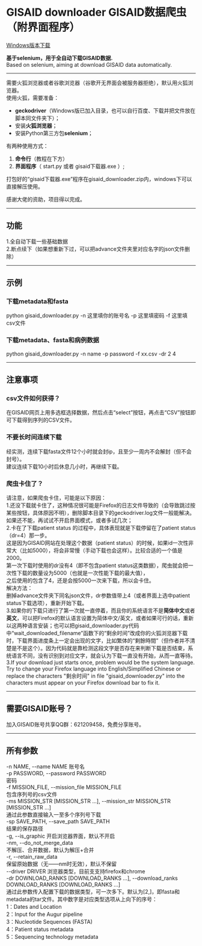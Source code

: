# GISAID downloader GISAID数据爬虫（附界面程序）

[Windows版本下载](https://github.com/c4-driod/GISAID-spiders/releases/download/gisaid_spiders/gisaid_downloader.zip)

**基于selenium，用于全自动下载GISAID数据.**  \
Based on selenium, aiming at download GISAID data automatically.

---
需要火狐浏览器或者谷歌浏览器（谷歌开无界面会被服务器拒绝），默认用火狐浏览器。\
使用火狐，需要准备： 
  * **geckodriver**（Windows版已加入目录，也可以自行百度、下载并把文件放在脚本同文件夹下）； 
  * 安装**火狐浏览器**； 
  * 安装Python第三方包**selenium**； 

有两种使用方式：  
1. **命令行**（教程在下方）  
2. **界面程序**（ start.py 或者 gisaid下载器.exe ）;

打包好的“gisaid下载器.exe”程序在gisaid_downloader.zip内，windows下可以直接解压使用。

感谢大佬的资助，项目得以完成。

---
## 功能
1.全自动下载一些基础数据\
2.断点续下（如果想重新下过，可以把advance文件夹里对应名字的json文件删除）

---
## 示例
### 下载metadata和fasta
python gisaid_downloader.py -n 这里填你的账号名 -p 这里填密码 -f 这里填csv文件
### 下载metadata、fasta和病例数据
python gisaid_downloader.py -n name -p password -f xx.csv -dr 2 4

---
## 注意事项
### csv文件如何获得？
在GISAID网页上用多选框选择数据，然后点击“select”按钮，再点击“CSV”按钮即可下载得到序列的CSV文件。
### 不要长时间连续下载
经实测，连续下载fasta文件12个小时就会封ip，且至少一周内不会解封（但不会封号）。  
建议连续下载10小时后休息几小时，再继续下载。
### 爬虫卡住了？
请注意，如果爬虫卡住，可能是以下原因： \
1.还没下载就卡住了，这种情况很可能是Firefox的日志文件导致的（会导致跳过按某些按钮，具体原因不明），删除脚本目录下的geckodriver.log文件一般能解决。
如果还不能，再试试不开启界面模式，或者多试几次； \
2.卡在了下载patient status 的过程中，具体表现就是下载停留在了patient status（dr=4）那一步。 \
这是因为GISAID网站在处理这个数据（patient status）的时候，如果id一次性非常大（比如5000），将会非常慢（手动下载也会这样）。比较合适的一个值是2000。 \
第一次下载时使用的dr没有4（即不包含patient status这类数据），爬虫就会把一次性下载的数量设为5000（也就是一次性能下载的最大值）， \
之后使用的包含了4，还是会按5000一次来下载，所以会卡住。 \
解决方法： \
删掉advance文件夹下同名json文件，dr参数值带上4（或者界面上选中patient status下载选项），重新开始下载。 \
3.如果你的下载只进行了第一次就一直停着，而且你的系统语言不是**简体中文**或者**英文**，可以把Firefox的默认语言设置为简体中文/英文，或者如果可行的话，重新以这两种语言安装；也可以把gisaid_downloader.py代码中“wait_downloaded_filename”函数下的“剩余时间”改成你的火狐浏览器下载时，下载界面进度条上一定会出现的文字，比如繁体的“剩餘時間”（但作者并不清楚是不是这个）。因为代码就是靠检测这段文字是否存在来判断下载是否结束，系统语言不同，没有识别到对应文字，就会认为下载一直没有开始，从而一直等待。 \
3.If your download just starts once, problem would be the system language. Try to change your Firefox language into English/Simplified Chinese or replace the characters "剩余时间" in file "gisaid_downloader.py" into the characters must appear on your Firefox download bar to fix it.  


---
## 需要GISAID账号？
加入GISAID账号共享QQ群：621209458，免费分享账号。  

---
## 所有参数
-n NAME, --name NAME  账号名\
  -p PASSWORD, --password PASSWORD\
                        密码\
  -f MISSION_FILE, --mission_file MISSION_FILE\
                        包含序列号的csv文件\
  -ms MISSION_STR [MISSION_STR ...], --mission_str MISSION_STR [MISSION_STR ...]\
                        通过此参数直接输入一至多个序列号下载\
  -sp SAVE_PATH, --save_path SAVE_PATH\
                        结果的保存路径\
  -g, --is_graphic      开启浏览器界面，默认不开启\
  -nm, --do_not_merge_data\
                        不解压、合并数据，默认为解压+合并\
  -r, --retain_raw_data\
                        保留原始数据（无——nm时无效），默认不保留\
  --driver DRIVER       浏览器类型，目前支支持firefox和chrome\
  -dr DOWNLOAD_RANKS [DOWNLOAD_RANKS ...], --download_ranks DOWNLOAD_RANKS [DOWNLOAD_RANKS ...]\
                        通过此参数传入配置下载的数据类型，可一次多下。默认为[2,]，即fasta和metadata的tar文件。其中数字是对应类型选项从上向下的序号： \
                        1：Dates and Location \
                        2：Input for the Augur pipeline\
                        3：Nucleotide Sequences (FASTA) \
                        4：Patient status metadata \
                        5：Sequencing technology metadata

